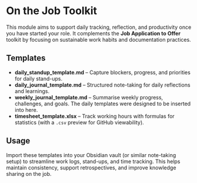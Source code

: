 # On the Job Toolkit

This module aims to support daily tracking, reflection, and productivity once you have started your role.
It complements the **Job Application to Offer** toolkit by focusing on sustainable work habits and documentation practices.

## Templates

- **daily_standup_template.md** – Capture blockers, progress, and priorities for daily stand-ups.
- **daily_journal_template.md** – Structured note-taking for daily reflections and learnings.
- **weekly_journal_template.md** – Summarise weekly progress, challenges, and goals. The daily templates were designed to be inserted into here.
- **timesheet_template.xlsx** – Track working hours with formulas for statistics (with a `.csv` preview for GitHub viewability).

## Usage

Import these templates into your Obsidian vault (or similar note-taking setup) to streamline work logs, stand-ups, and time tracking. This helps maintain consistency, support retrospectives, and improve knowledge sharing on the job.  
